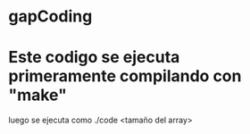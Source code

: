 # gapCoding
# Este codigo se ejecuta primeramente compilando con "make"
 luego se ejecuta como
 ./code <tamaño del array> <diferencia epsilon> 